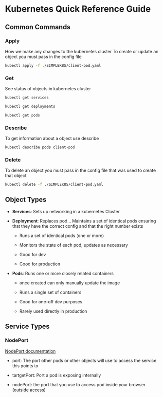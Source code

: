 # Kubernetes Quick Reference Guide

## Common Commands

### Apply

How we make any changes to the kubernetes cluster
To create or update an object you must pass in the config file

```bash
kubectl apply -f ./SIMPLEK8S/client-pod.yaml
```

### Get

See status of objects in kubernetes cluster

```bash
kubectl get services
```

```bash
kubectl get deployments
```

```bash
kubectl get pods
```

### Describe

To get information about a object use describe

```bash
kubectl describe pods client-pod
```

### Delete

To delete an object you must pass in the config file that was used to create that object

```bash
kubectl delete -f ./SIMPLEK8S/client-pod.yaml
```

## Object Types

- <b>Services</b>: Sets up networking in a kubernetes Cluster

- <b>Deployment</b>: Replaces pod... Maintains a set of identical pods ensuring that they have the correct config and that the right number exists

  - Runs a set of identical pods (one or more)

  - Monitors the state of each pod, updates as necessary

  - Good for dev

  - Good for production

- <b>Pods</b>: Runs one or more closely related containers

  - once created can only manually update the image

  - Runs a single set of containers

  - Good for one-off dev purposes

  - Rarely used directly in production

## Service Types

### NodePort

[NodePort documentation](https://kubernetes.io/docs/concepts/services-networking/service/#nodeport)

- port: The port other pods or other objects will use to access the service this points to

- tartgetPort: Port a pod is exposing internally

- nodePort: the port that you use to access pod inside your browser (outside access)
